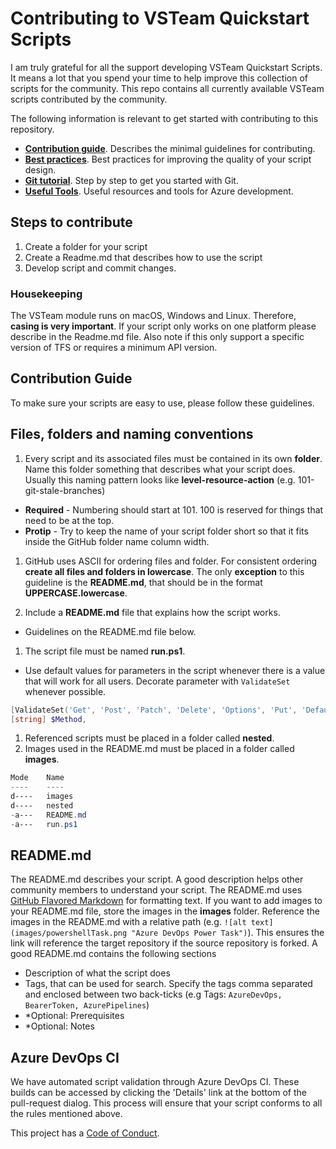 # Contributing to VSTeam Quickstart Scripts

I am truly grateful for all the support developing VSTeam Quickstart Scripts. It means a lot that you spend your time to help improve this collection of scripts for the community. This repo contains all currently available VSTeam scripts contributed by the community.

The following information is relevant to get started with contributing to this repository.

+ [**Contribution guide**](/1-CONTRIBUTION-GUIDE/README.md#contribution-guide). Describes the minimal guidelines for contributing.
+ [**Best practices**](/1-CONTRIBUTION-GUIDE/best-practices.md#best-practices). Best practices for improving the quality of your script design.
+ [**Git tutorial**](/1-CONTRIBUTION-GUIDE/git-tutorial.md#git-tutorial). Step by step to get you started with Git.
+ [**Useful Tools**](/1-CONTRIBUTION-GUIDE/useful-tools.md#useful-tools). Useful resources and tools for Azure development.

## Steps to contribute

1. Create a folder for your script
2. Create a Readme.md that describes how to use the script
3. Develop script and commit changes.

### Housekeeping

The VSTeam module runs on macOS, Windows and Linux. Therefore, **casing is very important**.  If your script only works on one platform please describe in the Readme.md file. Also note if this only support a specific version of TFS or requires a minimum API version.

## Contribution Guide

To make sure your scripts are easy to use, please follow these guidelines.

## Files, folders and naming conventions

1. Every script and its associated files must be contained in its own **folder**. Name this folder something that describes what your script does. Usually this naming pattern looks like **level-resource-action** (e.g. 101-git-stale-branches)

+ **Required** - Numbering should start at 101. 100 is reserved for things that need to be at the top.
+ **Protip** - Try to keep the name of your script folder short so that it fits inside the GitHub folder name column width.

1. GitHub uses ASCII for ordering files and folder. For consistent ordering **create all files and folders in lowercase**. The only **exception** to this guideline is the **README.md**, that should be in the format **UPPERCASE.lowercase**.

1. Include a **README.md** file that explains how the script works.

+ Guidelines on the README.md file below.

1. The script file must be named **run.ps1**.

+ Use default values for parameters in the script whenever there is a value that will work for all users. Decorate parameter with `ValidateSet` whenever possible.

```powershell
[ValidateSet('Get', 'Post', 'Patch', 'Delete', 'Options', 'Put', 'Default', 'Head', 'Merge', 'Trace')]
[string] $Method,
```

1. Referenced scripts must be placed in a folder called **nested**.
1. Images used in the README.md must be placed in a folder called **images**.

```powershell
Mode    Name
----    ----
d----   images
d----   nested
-a---   README.md
-a---   run.ps1
```

## README.md

The README.md describes your script. A good description helps other community members to understand your script. The README.md uses [GitHub Flavored Markdown](https://guides.GitHub.com/features/mastering-markdown/) for formatting text. If you want to add images to your README.md file, store the images in the **images** folder. Reference the images in the README.md with a relative path (e.g. `![alt text](images/powershellTask.png "Azure DevOps Power Task")`). This ensures the link will reference the target repository if the source repository is forked. A good README.md contains the following sections

+ Description of what the script does
+ Tags, that can be used for search. Specify the tags comma separated and enclosed between two back-ticks (e.g Tags: `AzureDevOps, BearerToken, AzurePipelines`)
+ *Optional: Prerequisites
+ *Optional: Notes

## Azure DevOps CI

We have automated script validation through Azure DevOps CI. These builds can be accessed by clicking the 'Details' link at the bottom of the pull-request dialog. This process will ensure that your script conforms to all the rules mentioned above.

This project has a [Code of Conduct](CODE_OF_CONDUCT.md).